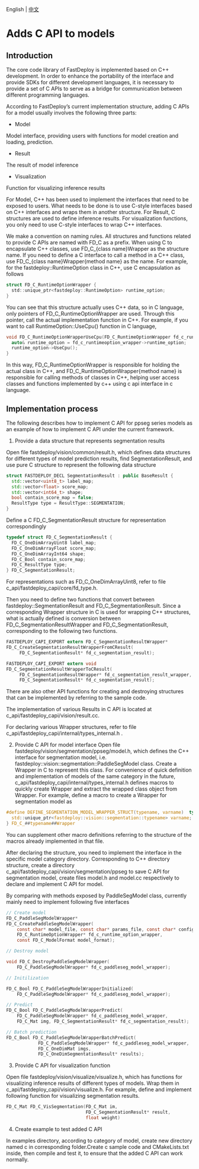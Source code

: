 English | [中文](../../cn/faq/develop_c_api_for_a_new_model.md)

# Adds C API to models

## Introduction

The core code library of FastDeploy is implemented based on C++ development. In order to enhance the portability of the interface and provide SDKs for different development languages, it is necessary to provide a set of C APIs to serve as a bridge for communication between different programming languages.

According to FastDeploy’s current implementation structure, adding C APIs for a model usually involves the following three parts:

- Model

Model interface, providing users with functions for model creation and loading, prediction.

- Result

The result of model inference

- Visualization

Function for visualizing inference results

For Model, C++ has been used to implement the interfaces that need to be exposed to users. What needs to be done is to use C-style interfaces based on C++ interfaces and wraps them in another structure. For Result, C structures are used to define inference results. For visualization functions, you only need to use C-style interfaces to wrap C++ interfaces.

We make a convention on naming rules. All structures and functions related to provide C APIs are named with FD_C as a prefix. When using C to encapsulate C++ classes, use FD_C_{class name}Wrapper as the structure name. If you need to define a C interface to call a method in a C++ class, use FD_C_{class name}Wrapper{method name} as the name. For example, for the fastdeploy::RuntimeOption class in C++, use C encapsulation as follows

```c
struct FD_C_RuntimeOptionWrapper {
  std::unique_ptr<fastdeploy::RuntimeOption> runtime_option;
}
```

You can see that this structure actually uses C++ data, so in C language, only pointers of FD_C_RuntimeOptionWrapper are used. Through this pointer, call the actual implementation function in C++. For example, if you want to call RuntimeOption::UseCpu() function in C language,

```c
void FD_C_RuntimeOptionWrapperUseCpu(FD_C_RuntimeOptionWrapper fd_c_runtimeoption_wrapper){
  auto& runtime_option = fd_c_runtimeoption_wrapper->runtime_option;
  runtime_option->UseCpu();
}
```

In this way, FD_C_RuntimeOptionWrapper is responsible for holding the actual class in C++, and FD_C_RuntimeOptionWrapper{method name} is responsible for calling methods of classes in C++, helping user access classes and functions implemented by c++ using c api interface in c language.

## Implementation process

The following describes how to implement C API for ppseg series models as an example of how to implement C API under the current framework.

1. Provide a data structure that represents segmentation results

Open file fastdeploy/vision/common/result.h, which defines data structures for different types of model prediction results, find SegmentationResult, and use pure C structure to represent the following data structure

```c++
struct FASTDEPLOY_DECL SegmentationResult : public BaseResult {
  std::vector<uint8_t> label_map;
  std::vector<float> score_map;
  std::vector<int64_t> shape;
  bool contain_score_map = false;
  ResultType type = ResultType::SEGMENTATION;
}
```

Define a C FD_C_SegmentationResult structure for representation correspondingly

```c
typedef struct FD_C_SegmentationResult {
  FD_C_OneDimArrayUint8 label_map;
  FD_C_OneDimArrayFloat score_map;
  FD_C_OneDimArrayInt64 shape;
  FD_C_Bool contain_score_map;
  FD_C_ResultType type;
} FD_C_SegmentationResult;
```

For representations such as FD_C_OneDimArrayUint8, refer to file c_api/fastdeploy_capi/core/fd_type.h.

Then you need to define two functions that convert between fastdeploy::SegmentationResult and FD_C_SegmentationResult. Since a corresponding Wrapper structure in C is used for wrapping C++ structures, what is actually defined is conversion between FD_C_SegmentationResultWrapper and FD_C_SegmentationResult, corresponding to the following two functions.

```c
FASTDEPLOY_CAPI_EXPORT extern FD_C_SegmentationResultWrapper*
FD_C_CreateSegmentationResultWrapperFromCResult(
     FD_C_SegmentationResult* fd_c_segmentation_result);

FASTDEPLOY_CAPI_EXPORT extern void
FD_C_SegmentationResultWrapperToCResult(
     FD_C_SegmentationResultWrapper* fd_c_segmentation_result_wrapper,
     FD_C_SegmentationResult* fd_c_segmentation_result);
```

There are also other API functions for creating and destroying structures that can be implemented by referring to the sample code.

The implementation of various Results in C API is located at c_api/fastdeploy_capi/vision/result.cc.

For declaring various Wrapper structures, refer to file c_api/fastdeploy_capi/internal/types_internal.h .

2. Provide C API for model interface
Open file fastdeploy/vision/segmentation/ppseg/model.h, which defines the C++ interface for segmentation model, i.e. fastdeploy::vision::segmentation::PaddleSegModel class. Create a Wrapper in C to represent this class. For convenience of quick definition and implementation of models of the same category in the future, c_api/fastdeploy_capi/internal/types_internal.h defines macros to quickly create Wrapper and extract the wrapped class object from Wrapper. For example, define a macro to create a Wrapper for segmentation model as

```c
#define DEFINE_SEGMENTATION_MODEL_WRAPPER_STRUCT(typename, varname)  typedef struct FD_C_##typename##Wrapper { \
  std::unique_ptr<fastdeploy::vision::segmentation::typename> varname; \
} FD_C_##typename##Wrapper
```

You can supplement other macro definitions referring to the structure of the macros already implemented in that file.

After declaring the structure, you need to implement the interface in the specific model category directory. Corresponding to C++ directory structure, create a directory c_api/fastdeploy_capi/vision/segmentation/ppseg to save C API for segmentation model, create files model.h and model.cc respectively to declare and implement C API for model.

By comparing with methods exposed by PaddleSegModel class, currently mainly need to implement following five interfaces

```c
// Create model
FD_C_PaddleSegModelWrapper*
FD_C_CreatePaddleSegModelWrapper(
    const char* model_file, const char* params_file, const char* config_file,
    FD_C_RuntimeOptionWrapper* fd_c_runtime_option_wrapper,
    const FD_C_ModelFormat model_format);

// Destroy model

void FD_C_DestroyPaddleSegModelWrapper(
    FD_C_PaddleSegModelWrapper* fd_c_paddleseg_model_wrapper);

// Initilization

FD_C_Bool FD_C_PaddleSegModelWrapperInitialized(
    FD_C_PaddleSegModelWrapper* fd_c_paddleseg_model_wrapper);

// Predict
FD_C_Bool FD_C_PaddleSegModelWrapperPredict(
    FD_C_PaddleSegModelWrapper* fd_c_paddleseg_model_wrapper,
    FD_C_Mat img, FD_C_SegmentationResult* fd_c_segmentation_result);

// Batch prediction
FD_C_Bool FD_C_PaddleSegModelWrapperBatchPredict(
            FD_C_PaddleSegModelWrapper* fd_c_paddleseg_model_wrapper,
            FD_C_OneDimMat imgs,
            FD_C_OneDimSegmentationResult* results);
```

3. Provide C API for visualization function

Open file fastdeploy/vision/visualize/visualize.h, which has functions for visualizing inference results of different types of models. Wrap them in c_api/fastdeploy_capi/vision/visualize.h. For example, define and implement following function for visualizing segmentation results.

```c
FD_C_Mat FD_C_VisSegmentation(FD_C_Mat im,
                              FD_C_SegmentationResult* result,
                              float weight)
```

4. Create example to test added C API

In examples directory, according to category of model, create new directory named c in corresponding folder.Create c sample code and CMakeLists.txt inside, then compile and test it, to ensure that the added C API can work normally.
